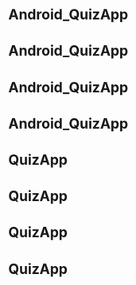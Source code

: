 # Android_QuizApp
# Android_QuizApp
# Android_QuizApp
# Android_QuizApp
# QuizApp
# QuizApp
# QuizApp
# QuizApp
